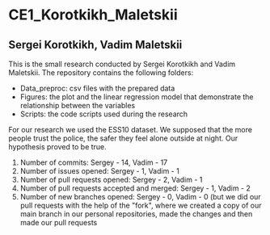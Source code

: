 # CE1_Korotkikh_Maletskii

## Sergei Korotkikh, Vadim Maletskii

This is the small research conducted by Sergei Korotkikh and Vadim Maletskii. The repository contains the following folders:

- Data_preproc: csv files with the prepared data
- Figures: the plot and the linear regression model that demonstrate the relationship between the variables
- Scripts: the code scripts used during the research

For our research we used the ESS10 dataset. We supposed that the more people trust the police, the safer they feel alone outside at night. Our hypothesis proved to be true.

1. Number of commits: Sergey - 14, Vadim - 17
2. Number of issues opened: Sergey - 1, Vadim - 1
3. Number of pull requests opened:  Sergey - 2, Vadim - 1
4. Number of pull requests accepted and merged:  Sergey - 1, Vadim - 2
5. Number of new branches opened: Sergey - 0, Vadim - 0 (but we did our pull requests with the help of the "fork", where we created a copy of our main branch in our personal repositories, made the changes and then made our pull requests
